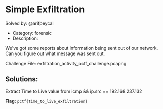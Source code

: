 # Simple Exfiltration

Solved by: @arifpeycal

- Category: forensic
- Description:

We've got some reports about information being sent out of our network. Can you figure out what message was sent out.

Challenge File: exfiltration\_activity\_pctf\_challenge.pcapng

## Solutions:

Extract Time to Live value from icmp && ip.src == 192.168.237.132

**Flag:** `pctf{time_to_live_exfiltration}`


